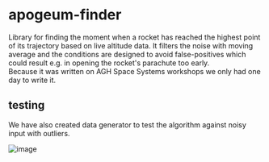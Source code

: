 # apogeum-finder
Library for finding the moment when a rocket has reached the highest point of its trajectory based on live altitude data. 
It filters the noise with moving average and the conditions are designed to avoid false-positives which could result e.g. in opening the rocket's parachute too early.\
Because it was written on AGH Space Systems workshops we only had one day to write it. 

## testing
We have also created data generator to test the algorithm against noisy input with outliers.

![image](https://user-images.githubusercontent.com/59477191/158926401-7f52aba7-f3c1-4ee3-a6c7-4e248a130af8.png)
